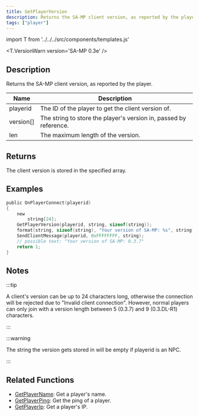 ```yaml
---
title: GetPlayerVersion
description: Returns the SA-MP client version, as reported by the player.
tags: ["player"]
---
```


import T from '../../../src/components/templates.js'

<T.VersionWarn version='SA-MP 0.3e' />

## Description

Returns the SA-MP client version, as reported by the player.

| Name      | Description                                                       |
| --------- | ----------------------------------------------------------------- |
| playerid  | The ID of the player to get the client version of.                |
| version[] | The string to store the player's version in, passed by reference. |
| len       | The maximum length of the version.                                |

## Returns

The client version is stored in the specified array.

## Examples

```c
public OnPlayerConnect(playerid)
{
    new
        string[24];
    GetPlayerVersion(playerid, string, sizeof(string));
    format(string, sizeof(string), "Your version of SA-MP: %s", string);
    SendClientMessage(playerid, 0xFFFFFFFF, string);
    // possible text: "Your version of SA-MP: 0.3.7"
    return 1;
}
```

## Notes

:::tip

A client's version can be up to 24 characters long, otherwise the connection will be rejected due to "Invalid client connection". However, normal players can only join with a version length between 5 (0.3.7) and 9 (0.3.DL-R1) characters.

:::

:::warning

The string the version gets stored in will be empty if playerid is an NPC.

:::

## Related Functions

- [GetPlayerName](GetPlayerName.md): Get a player's name.
- [GetPlayerPing](GetPlayerPing.md): Get the ping of a player.
- [GetPlayerIp](GetPlayerIp.md): Get a player's IP.
